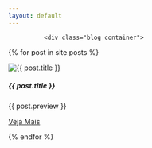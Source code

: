 ```yaml
---
layout: default
---
```


              <div class="blog container">
  {% for post in site.posts %}
       <div class="card" style="width: 18rem;">
                <img src="{{ post.image }}" class="card-img-top" alt="{{ post.title }}">
                <div class="card-body">
                    <h5 class="card-title">{{ post.title }}</h5>
                    <p class="card-text">{{ post.preview }}</p>
                    <a href="{{ post.url }}">Veja Mais</a>
                </div>
            </div>
 
   
  {% endfor %}
     </div>

               


         
           
